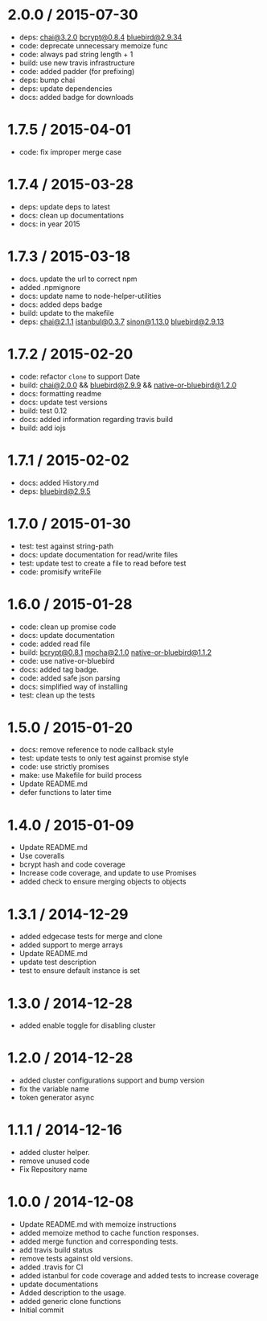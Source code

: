 
2.0.0 / 2015-07-30
==================

  * deps: chai@3.2.0 bcrypt@0.8.4 bluebird@2.9.34
  * code: deprecate unnecessary memoize func
  * code: always pad string length + 1
  * build: use new travis infrastructure
  * code: added padder (for prefixing)
  * deps: bump chai
  * deps: update dependencies
  * docs: added badge for downloads

1.7.5 / 2015-04-01
==================

  * code: fix improper merge case

1.7.4 / 2015-03-28
==================

  * deps: update deps to latest
  * docs: clean up documentations
  * docs: in year 2015

1.7.3 / 2015-03-18
==================

  * docs. update the url to correct npm
  * added .npmignore
  * docs: update name to node-helper-utilities
  * docs: added deps badge
  * build: update to the makefile
  * deps: chai@2.1.1 istanbul@0.3.7 sinon@1.13.0 bluebird@2.9.13


1.7.2 / 2015-02-20
==================

  * code: refactor `clone` to support Date
  * build: chai@2.0.0 && bluebird@2.9.9 && native-or-bluebird@1.2.0
  * docs: formatting readme
  * docs: update test versions
  * build: test 0.12
  * docs: added information regarding travis build
  * build: add iojs

1.7.1 / 2015-02-02
==================

  * docs: added History.md
  * deps: bluebird@2.9.5

1.7.0 / 2015-01-30
==================

  * test: test against string-path
  * docs: update documentation for read/write files
  * test: update test to create a file to read before test
  * code: promisify writeFile

1.6.0 / 2015-01-28
==================

  * code: clean up promise code
  * docs: update documentation
  * code: added read file
  * build: bcrypt@0.8.1 mocha@2.1.0 native-or-bluebird@1.1.2
  * code: use native-or-bluebird
  * docs: added tag badge.
  * code: added safe json parsing
  * docs: simplified way of installing
  * test: clean up the tests

1.5.0 / 2015-01-20
==================

  * docs: remove reference to node callback style
  * test: update tests to only test against promise style
  * code: use strictly promises
  * make: use Makefile for build process
  * Update README.md
  * defer functions to later time
  
1.4.0 / 2015-01-09
==================

  * Update README.md
  * Use coveralls 
  * bcrypt hash and code coverage
  * Increase code coverage, and update to use Promises
  * added check to ensure merging objects to objects

1.3.1 / 2014-12-29
==================

  * added edgecase tests for merge and clone
  * added support to merge arrays
  * Update README.md
  * update test description
  * test to ensure default instance is set

1.3.0 / 2014-12-28
==================
  * added enable toggle for disabling cluster

1.2.0 / 2014-12-28
==================
  * added cluster configurations support and bump version
  * fix the variable name
  * token generator async

1.1.1 / 2014-12-16
==================
  * added cluster helper.
  * remove unused code 
  * Fix Repository name 

1.0.0 / 2014-12-08
==================
  * Update README.md with memoize instructions
  * added memoize method to cache function responses.
  * added merge function and corresponding tests.
  * add travis build status
  * remove tests against old versions.
  * added .travis for CI
  * added istanbul for code coverage and added tests to increase coverage
  * update documentations
  * Added description to the usage.
  * added generic clone functions
  * Initial commit
